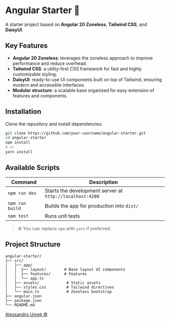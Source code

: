 # Angular Starter 🚀

A starter project based on **Angular 20 Zoneless**, **Tailwind CSS**, and **DaisyUI**.

## Key Features

* **Angular 20 Zoneless**: leverages the zoneless approach to improve performance and reduce overhead.
* **Tailwind CSS**: a utility-first CSS framework for fast and highly customizable styling.
* **DaisyUI**: ready-to-use UI components built on top of Tailwind, ensuring modern and accessible interfaces.
* **Modular structure**: a scalable base organized for easy extension of features and components.

## Installation

Clone the repository and install dependencies:

```bash
git clone https://github.com/your-username/angular-starter.git
cd angular-starter
npm install
# or
yarn install
```

## Available Scripts

| Command         | Description                                              |
| --------------- | -------------------------------------------------------- |
| `npm run dev`   | Starts the development server at `http://localhost:4200` |
| `npm run build` | Builds the app for production into `dist/`               |
| `npm test`      | Runs unit tests                                          |

> ⚙️ You can replace `npm` with `yarn` if preferred.

## Project Structure

```text
angular-starter/
├── src/
│   ├── app/
|   |  ├── layout/        # Base layout UI components
│   │  ├── features/      # Features 
│   │  └── app.ts
│   ├── assets/            # Static assets
│   ├── styles.css         # Tailwind directives
│   └── main.ts            # Zoneless bootstrap
├── angular.json
├── package.json
└── README.md
```

[Alessandro Umek ©](https://alessandroumek.it)
